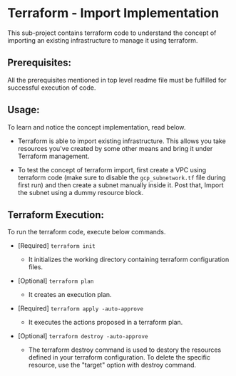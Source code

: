 # Terraform - Import Implementation
This sub-project contains terraform code to understand the concept of importing an existing infrastructure to manage it using terraform.

## Prerequisites:
All the prerequisites mentioned in top level readme file must be fulfilled for successful execution of code.

## Usage:
To learn and notice the concept implementation, read below.

-   Terraform is able to import existing infrastructure. This allows you take resources you've created by some other means and bring it under Terraform management.

-   To test the concept of terraform import, first create a VPC using terraform code (make sure to disable the `gcp_subnetwork.tf` file during first run) and then create a subnet manually inside it. Post that, Import the subnet using a dummy resource block.

## Terraform Execution:
To run the terraform code, execute below commands.

-   [Required] `terraform init`
    -   It initializes the working directory containing terraform configuration files.

-   [Optional] `terraform plan`
    -   It creates an execution plan.

-   [Required] `terraform apply -auto-approve`
    -   It executes the actions proposed in a terraform plan.

-   [Optional] `terraform destroy -auto-approve`
    -   The terraform destroy command is used to destory the resources defined in your terraform configuration. To delete the specific resource, use the "target" option with destroy command.